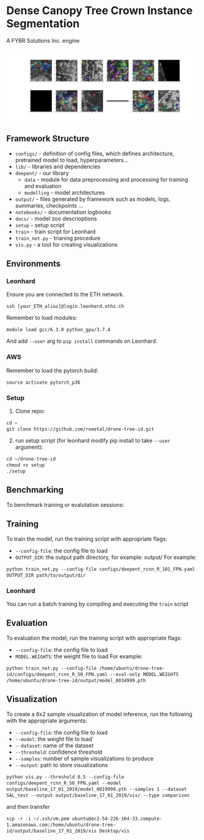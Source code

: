 # Dense Canopy Tree Crown Instance Segmentation

A FYBR Solutions Inc. engine

<div align="center">
  <img src="docs/home.png"/>
</div>

## Framework Structure
* `configs/` - definition of config files, which defines architecture, pretrained model to load, hyperparameters...
* `lib/` - libraries and dependencies
* `deepent/` - our library
    * `data` - module for data preprocessing and processing for training and evaluation
    * `modelling` - model architectures
* `output/` - files generated by framework such as models, logs, summaries, checkpoints ...
* `notebooks/` - documentation logbooks
* `docs/` - model zoo descrioptions
* `setup` - setup script
* `train` - train script for Leonhard
* `train_net.py` - trianing procedure
* `vis.py` - a tool for creating visualizations

## Environments

### Leonhard

Ensure you are connected to the ETH network.
```
ssh [your_ETH_alias]@login.leonhard.ethz.ch
```
Remember to load modules:
```
module load gcc/6.3.0 python_gpu/3.7.4
```
And add `--user` arg to `pip install` commands on Leonhard. 
### AWS

Remember to load the pytorch build:
```
source activate pytorch_p36
```

### Setup

1. Clone repo:
```
cd ~
git clone https://github.com/roeetal/drone-tree-id.git
```
2. run setup script (for leonhard modify pip install to take `--user` argument):
```
cd ~/drone-tree-id
chmod +x setup
./setup
```

## Benchmarking
To benchmark training or evalutation sessions:

## Training

To train the model, run the training script with appropriate flags:
* `--config-file`: the config file to load
* `OUTPUT_DIR`: the output path directory, for example: output/<name of experiment>
For example:
```
python train_net.py --config-file configs/deepent_rcnn_R_101_FPN.yaml OUTPUT_DIR path/to/output/dir
```

### Leonhard

You can run a batch training by compiling and executing the `train` script

## Evaluation

To evaluation the model, run the training script with appropriate flags:
* `--config-file`: the config file to load
* `MODEL.WEIGHTS`: the weight file to load
For example:
```
python train_net.py --config-file /home/ubuntu/drone-tree-id/configs/deepent_rcnn_R_50_FPN.yaml --eval-only MODEL.WEIGHTS /home/ubuntu/drone-tree-id/output/model_0034999.pth
```

## Visualization

To create a 6x2 sample visualization of model inference, run the following with the appropriate arguments:
* `--config-file`: the config file to load
* `--model`: the weight file to load`
* `--dataset`: name of the dataset
* `--threshold`: confidence threshold
* `--samples`: number of sample visualizations to produce
* `--output`: path to store visualizations
```
python vis.py --threshold 0.5 --config-file configs/deepent_rcnn_R_50_FPN.yaml --model output/baseline_17_01_2019/model_0019999.pth --samples 1 --dataset SAL_test --output output/baseline_17_01_2019/vis/ --type comparison
```
and then transfer
```
scp -r -i ~/.ssh/vm.pem ubuntu@ec2-54-226-164-33.compute-1.amazonaws.com:/home/ubuntu/drone-tree-id/output/baseline_17_01_2019/vis Desktop/vis
```
